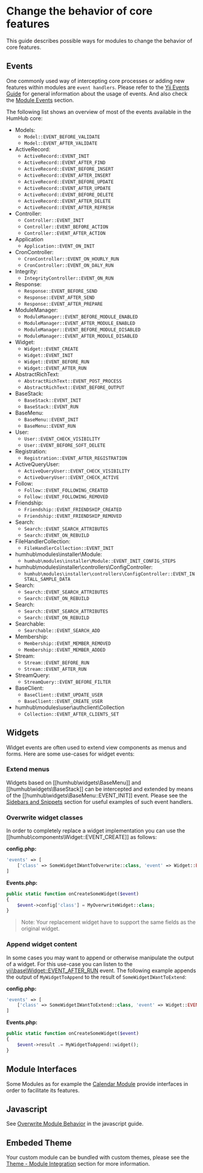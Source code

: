 Change the behavior of core features
=================

This guide describes possible ways for modules to change the behavior of core features.

## Events

One commonly used way of intercepting core processes or adding new features within modules are `event handlers`.
Please refer to the [Yii Events Guide](https://www.yiiframework.com/doc/guide/2.0/en/concept-events) for general information
about the usage of events. And also check the [Module Events](modules.md#module-events) section.

The following list shows an overview of most of the events available in the HumHub core:

- Models:
  - `Model::EVENT_BEFORE_VALIDATE`
  - `Model::EVENT_AFTER_VALIDATE`
- ActiveRecord:
  - `ActiveRecord::EVENT_INIT`
  - `ActiveRecord::EVENT_AFTER_FIND`
  - `ActiveRecord::EVENT_BEFORE_INSERT`
  - `ActiveRecord::EVENT_AFTER_INSERT`
  - `ActiveRecord::EVENT_BEFORE_UPDATE`
  - `ActiveRecord::EVENT_AFTER_UPDATE`
  - `ActiveRecord::EVENT_BEFORE_DELETE`
  - `ActiveRecord::EVENT_AFTER_DELETE`
  - `ActiveRecord::EVENT_AFTER_REFRESH`
- Controller:
  - `Controller::EVENT_INIT`
  - `Controller::EVENT_BEFORE_ACTION`
  - `Controller::EVENT_AFTER_ACTION`
- Application
  - `Application::EVENT_ON_INIT`
- CronController:
  - `CronController::EVENT_ON_HOURLY_RUN`
  - `CronController::EVENT_ON_DALY_RUN`
- Integrity:
  - `IntegrityController::EVENT_ON_RUN`
- Response:
  - `Response::EVENT_BEFORE_SEND`
  - `Response::EVENT_AFTER_SEND`
  - `Response::EVENT_AFTER_PREPARE`
- ModuleManager:
  - `ModuleManager::EVENT_BEFORE_MODULE_ENABLED`
  - `ModuleManager::EVENT_AFTER_MODULE_ENABLED`
  - `ModuleManager::EVENT_BEFORE_MODULE_DISABLED`
  - `ModuleManager::EVENT_AFTER_MODULE_DISABLED`
- Widget:
  - `Widget::EVENT_CREATE`
  - `Widget::EVENT_INIT`
  - `Widget::EVENT_BEFORE_RUN`
  - `Widget::EVENT_AFTER_RUN`
- AbstractRichText:
  - `AbstractRichText::EVENT_POST_PROCESS`
  - `AbstractRichText::EVENT_BEFORE_OUTPUT`
- BaseStack:
  - `BaseStack::EVENT_INIT`
  - `BaseStack::EVENT_RUN`
- BaseMenu:
  - `BaseMenu::EVENT_INIT`
  - `BaseMenu::EVENT_RUN`
- User:
  - `User::EVENT_CHECK_VISIBILITY`
  - `User::EVENT_BEFORE_SOFT_DELETE`
- Registration:
  - `Registration::EVENT_AFTER_REGISTRATION`
- ActiveQueryUser:
  - `ActiveQueryUser::EVENT_CHECK_VISIBILITY`
  - `ActiveQueryUser::EVENT_CHECK_ACTIVE`
- Follow:
  - `Follow::EVENT_FOLLOWING_CREATED`
  - `Follow::EVENT_FOLLOWING_REMOVED`
- Friendship:
    - `Friendship::EVENT_FRIENDSHIP_CREATED`
    - `Friendship::EVENT_FRIENDSHIP_REMOVED`
- Search:
  - `Search::EVENT_SEARCH_ATTRIBUTES`
  - `Search::EVENT_ON_REBUILD`
- FileHandlerCollection:
  - `FileHandlerCollection::EVENT_INIT`
- humhub\modules\installer\Module:
  - `humhub\modules\installer\Module::EVENT_INIT_CONFIG_STEPS`
- humhub\modules\installer\controllers\ConfigController:
  - `humhub\modules\installer\controllers\ConfigController::EVENT_INSTALL_SAMPLE_DATA`
- Search:
  - `Search::EVENT_SEARCH_ATTRIBUTES`
  - `Search::EVENT_ON_REBUILD`
- Search:
  - `Search::EVENT_SEARCH_ATTRIBUTES`
  - `Search::EVENT_ON_REBUILD`
- Searchable:
  - `Searchable::EVENT_SEARCH_ADD`
- Membership:
  - `Membership::EVENT_MEMBER_REMOVED`
  - `Membership::EVENT_MEMBER_ADDED`
- Stream:
  - `Stream::EVENT_BEFORE_RUN`
  - `Stream::EVENT_AFTER_RUN`
- StreamQuery:
  - `StreamQuery::EVENT_BEFORE_FILTER`
- BaseClient:
  - `BaseClient::EVENT_UPDATE_USER`
  - `BaseClient::EVENT_CREATE_USER`
- humhub\modules\user\authclient\Collection 
  - `Collection::EVENT_AFTER_CLIENTS_SET`

## Widgets

Widget events are often used to extend view components as menus and forms. Here are some use-cases for widget events:

### Extend menus

Widgets based on [[humhub\widgets\BaseMenu]] and [[humhub\widgets\BaseStack]] can be intercepted and extended by means of the [[humhub\widgets\BaseMenu::EVENT_INIT]] event.
Please see the [Sidebars and Snippets](snippet.md#event-handlers) section for useful examples of such event handlers.

### Overwrite widget classes

In order to completely replace a widget implementation you can use the [[humhub\components\Widget::EVENT_CREATE]] as follows:

**config.php:**

```php
'events' => [
    ['class' => SomeWidgetIWantToOverwrite::class, 'event' => Widget::EVENT_CREATE, 'callback' => [Events::class, 'onCreateSomeWidget']],
]
```

**Events.php:**

```php
public static function onCreateSomeWidget($event)
{
    $event->config['class'] = MyOverwriteWidget::class;
}
```

> Note: Your replacement widget have to support the same fields as the original widget.

### Append widget content

In some cases you may want to append or otherwise manipulate the output of a widget. For this use-case you can listen to the
[yii\base\Widget::EVENT_AFTER_RUN](https://www.yiiframework.com/doc/api/2.0/yii-base-widget#EVENT_AFTER_RUN-detail) event. The following example appends the output of `MyWidgetToAppend` to the result of
`SomeWidgetIWantToExtend`:

**config.php:**

```php
'events' => [
    ['class' => SomeWidgetIWantToExtend::class, 'event' => Widget::EVENT_AFTER_RUN, 'callback' => [Events::class, 'onSomeWidgetRun']],
]
```

**Events.php:**

```php
public static function onCreateSomeWidget($event)
{
    $event->result .= MyWidgetToAppend::widget();
}
```

## Module Interfaces

Some Modules as for example the [Calendar Module](https://github.com/humhub/humhub-modules-calendar/blob/master/docs/interface.md) provide interfaces in order to
facilitate its features.

## Javascript

See [Overwrite Module Behavior](javascript-index.md#overwrite-module-behaviour) in the javascript guide.

## Embeded Theme

Your custom module can be bundled with custom themes, please see the [Theme - Module Integration](../theme/module.md) section for more information.


